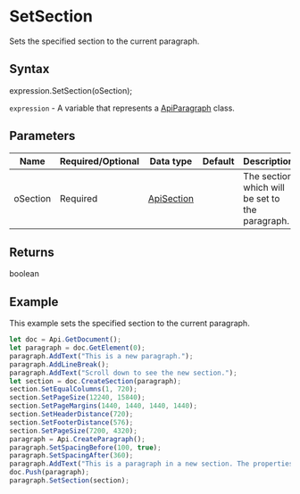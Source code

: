 # SetSection

Sets the specified section to the current paragraph.

## Syntax

expression.SetSection(oSection);

`expression` - A variable that represents a [ApiParagraph](../ApiParagraph.md) class.

## Parameters

| **Name** | **Required/Optional** | **Data type** | **Default** | **Description** |
| ------------- | ------------- | ------------- | ------------- | ------------- |
| oSection | Required | [ApiSection](../../ApiSection/ApiSection.md) |  | The section which will be set to the paragraph. |

## Returns

boolean

## Example

This example sets the specified section to the current paragraph.

```javascript
let doc = Api.GetDocument();
let paragraph = doc.GetElement(0);
paragraph.AddText("This is a new paragraph.");
paragraph.AddLineBreak();
paragraph.AddText("Scroll down to see the new section.");
let section = doc.CreateSection(paragraph);
section.SetEqualColumns(1, 720);
section.SetPageSize(12240, 15840);
section.SetPageMargins(1440, 1440, 1440, 1440);
section.SetHeaderDistance(720);
section.SetFooterDistance(576);
section.SetPageSize(7200, 4320);
paragraph = Api.CreateParagraph();
paragraph.SetSpacingBefore(100, true);
paragraph.SetSpacingAfter(360);
paragraph.AddText("This is a paragraph in a new section. The properties from the first section was applied to this one.");
doc.Push(paragraph);
paragraph.SetSection(section);
```
